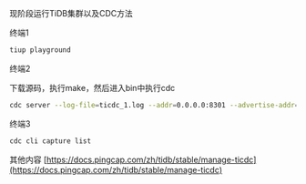 现阶段运行TiDB集群以及CDC方法

终端1

```bash
tiup playground
```

终端2

下载源码，执行make，然后进入bin中执行cdc

```bash
cdc server --log-file=ticdc_1.log --addr=0.0.0.0:8301 --advertise-addr=127.0.0.1:8301
```

终端3

```bash
cdc cli capture list
```

其他内容 [https://docs.pingcap.com/zh/tidb/stable/manage-ticdc](https://docs.pingcap.com/zh/tidb/stable/manage-ticdc)

